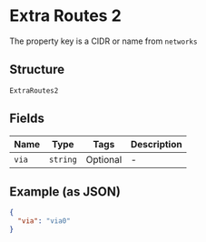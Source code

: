 
# Extra Routes 2

The property key is a CIDR or name from `networks`

## Structure

`ExtraRoutes2`

## Fields

| Name | Type | Tags | Description |
|  --- | --- | --- | --- |
| `via` | `string` | Optional | - |

## Example (as JSON)

```json
{
  "via": "via0"
}
```

